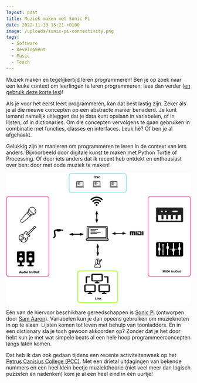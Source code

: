 ```yaml
---
layout: post
title: Muziek maken met Sonic Pi
date: 2022-11-13 15:21 +0100
image: /uploads/sonic-pi-connectivity.png
tags:
  - Software
  - Development
  - Music
  - Teach
---
```


Muziek maken en tegelijkertijd leren programmeren! Ben je op zoek naar een leuke context om leerlingen te leren programmeren, lees dan verder ([en gebruik deze korte les](https://docs.google.com/document/d/1CfW7Es0bmhpOZbDcbfZlSFFzfNdkEiN4/edit?usp=sharing&ouid=111672164020883678415&rtpof=true&sd=true))!

Als je voor het eerst leert programmeren, kan dat best lastig zijn. Zeker als je al die nieuwe concepten op een abstracte manier benaderd. Je kunt iemand namelijk uitleggen dat je data kunt opslaan in variabelen, of in lijsten, of in dictionaries. Om die concepten vervolgens te gaan gebruiken in combinatie met functies, classes en interfaces. Leuk hè? Of ben je al afgehaakt.

Gelukkig zijn er manieren om programmeren te leren in de context van iets anders. Bijvoorbeeld door digitale kunst te maken met Python Turtle of Processing. Of door iets anders dat ik recent heb ontdekt en enthousiast over ben: door met code muziek te maken!

![Sonic Pi](/uploads/sonic-pi-connectivity.png)

Eén van de hiervoor beschikbare gereedschappen is [Sonic Pi](https://sonic-pi.net/) (ontworpen door [Sam Aaron](https://www.linkedin.com/in/samaaron)). Variabelen kun je dan opeens gebruiken om muzieknoten in op te slaan. Lijsten komen tot leven met behulp van toonladders. En in een dictionary sla je toch gewoon akkoorden op? Zonder dat je het door hebt kun je met wat simpele beats al een hele hoop programmeerconcepten langs laten komen.

Dat heb ik dan ook gedaan tijdens een recente activiteitenweek op het [Petrus Canisius College (PCC)](https://www.pcc.nu/welkom#al). Met een drietal uitdagingen van bekende nummers en een heel klein beetje muziektheorie (niet veel meer dan logisch puzzelen en nadenken) kom je al een heel eind in één uurtje!
